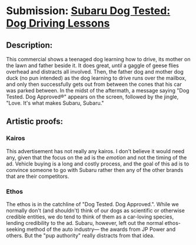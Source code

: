 # Submission: [Subaru Dog Tested: Dog Driving Lessons](https://youtu.be/Jl-CzC2HLKo)

## Description: 
This commercial shows a teenaged dog learning how to drive, its mother on the lawn and father beside it. It does great, *until* a gaggle of geese flies overhead and distracts all involved. Then, the father dog and mother dog duck (no pun intended) as the dog learning to drive runs over the mailbox, and only then successfully gets out from between the cones that his car was parked between. In the midst of the aftermath, a message saying "Dog Tested. Dog Approved®" appears on the screen, followed by the jingle, "Love. It's what makes Subaru, Subaru."

## Artistic proofs:
### Kairos
This advertisement has not really any kairos. I don't believe it would need any, given that the focus on the ad is the *emotion* and not the timing of the ad. Vehicle buying is a long and costly process, and the goal of this ad is to convince someone to go with Subaru rather then any of the other brands that are their competitors.

### Ethos
The ethos is in the catchline of "Dog Tested. Dog Approved.". While we normally don't (and shouldn't) think of our dogs as scientific or otherwise credible entities, we do tend to think of them as a car-loving species, lending credibility to the ad. Subaru, however, left out the normal ethos-seeking method of the auto industry— the awards from JP Power and others. But the "pup authority" really distracts from that idea.
